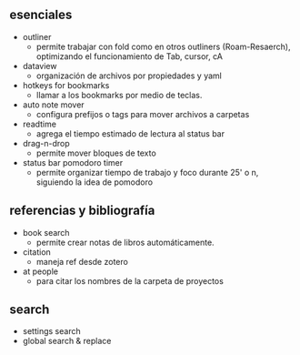 
## esenciales

- outliner
	- permite trabajar con fold  como en otros outliners (Roam-Resaerch), optimizando el funcionamiento de Tab, cursor, cA
- dataview
	- organización de archivos por propiedades y yaml
- hotkeys for bookmarks
	- llamar a los bookmarks por medio de teclas.
- auto note mover
	- configura prefijos o tags para mover archivos a carpetas
- readtime
	- agrega el tiempo estimado de lectura al status bar
- drag-n-drop
	- permite mover bloques de texto
- status bar pomodoro timer
	- permite organizar tiempo de trabajo y foco durante 25' o n, siguiendo la idea de pomodoro

## referencias y bibliografía

- book search 
	- permite crear notas de libros automáticamente.
- citation 
	- maneja ref desde zotero
- at people
	- para citar los nombres de la carpeta de proyectos

## search
- settings search
- global search & replace


